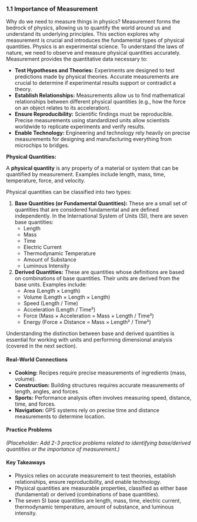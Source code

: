 ### 1.1 Importance of Measurement

Why do we need to measure things in physics? Measurement forms the bedrock of physics, allowing us to quantify the world around us and understand its underlying principles. This section explores why measurement is crucial and introduces the fundamental types of physical quantities.
Physics is an experimental science. To understand the laws of nature, we need to observe and measure physical quantities accurately. Measurement provides the quantitative data necessary to:

*   **Test Hypotheses and Theories:** Experiments are designed to test predictions made by physical theories. Accurate measurements are crucial to determine if experimental results support or contradict a theory.
*   **Establish Relationships:** Measurements allow us to find mathematical relationships between different physical quantities (e.g., how the force on an object relates to its acceleration).
*   **Ensure Reproducibility:** Scientific findings must be reproducible. Precise measurements using standardized units allow scientists worldwide to replicate experiments and verify results.
*   **Enable Technology:** Engineering and technology rely heavily on precise measurements for designing and manufacturing everything from microchips to bridges.

**Physical Quantities:**

A **physical quantity** is any property of a material or system that can be quantified by measurement. Examples include length, mass, time, temperature, force, and velocity.

Physical quantities can be classified into two types:

1.  **Base Quantities (or Fundamental Quantities):** These are a small set of quantities that are considered fundamental and are defined independently. In the International System of Units (SI), there are seven base quantities:
    *   Length
    *   Mass
    *   Time
    *   Electric Current
    *   Thermodynamic Temperature
    *   Amount of Substance
    *   Luminous Intensity
2.  **Derived Quantities:** These are quantities whose definitions are based on combinations of base quantities. Their units are derived from the base units. Examples include:
    *   Area (Length × Length)
    *   Volume (Length × Length × Length)
    *   Speed (Length / Time)
    *   Acceleration (Length / Time²)
    *   Force (Mass × Acceleration = Mass × Length / Time²)
    *   Energy (Force × Distance = Mass × Length² / Time²)

Understanding the distinction between base and derived quantities is essential for working with units and performing dimensional analysis (covered in the next section).

#### Real-World Connections

*   **Cooking:** Recipes require precise measurements of ingredients (mass, volume).
*   **Construction:** Building structures requires accurate measurements of length, angles, and forces.
*   **Sports:** Performance analysis often involves measuring speed, distance, time, and forces.
*   **Navigation:** GPS systems rely on precise time and distance measurements to determine location.

#### Practice Problems

*(Placeholder: Add 2-3 practice problems related to identifying base/derived quantities or the importance of measurement.)*

#### Key Takeaways

*   Physics relies on accurate measurement to test theories, establish relationships, ensure reproducibility, and enable technology.
*   Physical quantities are measurable properties, classified as either base (fundamental) or derived (combinations of base quantities).
*   The seven SI base quantities are length, mass, time, electric current, thermodynamic temperature, amount of substance, and luminous intensity.